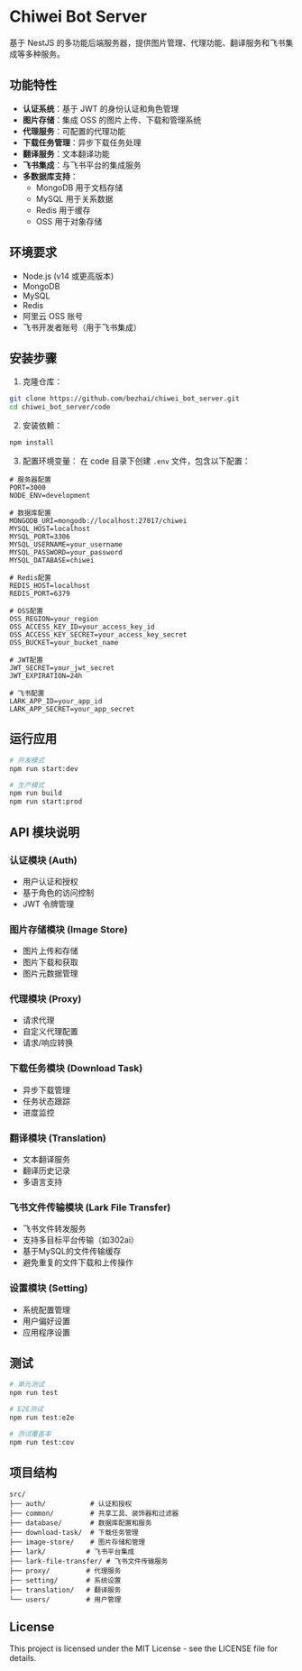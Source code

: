 # Chiwei Bot Server

基于 NestJS 的多功能后端服务器，提供图片管理、代理功能、翻译服务和飞书集成等多种服务。

## 功能特性

- **认证系统**：基于 JWT 的身份认证和角色管理
- **图片存储**：集成 OSS 的图片上传、下载和管理系统
- **代理服务**：可配置的代理功能
- **下载任务管理**：异步下载任务处理
- **翻译服务**：文本翻译功能
- **飞书集成**：与飞书平台的集成服务
- **多数据库支持**：
  - MongoDB 用于文档存储
  - MySQL 用于关系数据
  - Redis 用于缓存
  - OSS 用于对象存储

## 环境要求

- Node.js (v14 或更高版本)
- MongoDB
- MySQL
- Redis
- 阿里云 OSS 账号
- 飞书开发者账号（用于飞书集成）

## 安装步骤

1. 克隆仓库：

```bash
git clone https://github.com/bezhai/chiwei_bot_server.git
cd chiwei_bot_server/code
```

2. 安装依赖：

```bash
npm install
```

3. 配置环境变量：
在 code 目录下创建 `.env` 文件，包含以下配置：

```env
# 服务器配置
PORT=3000
NODE_ENV=development

# 数据库配置
MONGODB_URI=mongodb://localhost:27017/chiwei
MYSQL_HOST=localhost
MYSQL_PORT=3306
MYSQL_USERNAME=your_username
MYSQL_PASSWORD=your_password
MYSQL_DATABASE=chiwei

# Redis配置
REDIS_HOST=localhost
REDIS_PORT=6379

# OSS配置
OSS_REGION=your_region
OSS_ACCESS_KEY_ID=your_access_key_id
OSS_ACCESS_KEY_SECRET=your_access_key_secret
OSS_BUCKET=your_bucket_name

# JWT配置
JWT_SECRET=your_jwt_secret
JWT_EXPIRATION=24h

# 飞书配置
LARK_APP_ID=your_app_id
LARK_APP_SECRET=your_app_secret
```

## 运行应用

```bash
# 开发模式
npm run start:dev

# 生产模式
npm run build
npm run start:prod
```

## API 模块说明

### 认证模块 (Auth)

- 用户认证和授权
- 基于角色的访问控制
- JWT 令牌管理

### 图片存储模块 (Image Store)

- 图片上传和存储
- 图片下载和获取
- 图片元数据管理

### 代理模块 (Proxy)

- 请求代理
- 自定义代理配置
- 请求/响应转换

### 下载任务模块 (Download Task)

- 异步下载管理
- 任务状态跟踪
- 进度监控

### 翻译模块 (Translation)

- 文本翻译服务
- 翻译历史记录
- 多语言支持

### 飞书文件传输模块 (Lark File Transfer)

- 飞书文件转发服务
- 支持多目标平台传输（如302ai）
- 基于MySQL的文件传输缓存
- 避免重复的文件下载和上传操作

### 设置模块 (Setting)

- 系统配置管理
- 用户偏好设置
- 应用程序设置

## 测试

```bash
# 单元测试
npm run test

# E2E测试
npm run test:e2e

# 测试覆盖率
npm run test:cov
```

## 项目结构

```
src/
├── auth/           # 认证和授权
├── common/         # 共享工具、装饰器和过滤器
├── database/       # 数据库配置和服务
├── download-task/  # 下载任务管理
├── image-store/    # 图片存储和管理
├── lark/          # 飞书平台集成
├── lark-file-transfer/ # 飞书文件传输服务
├── proxy/         # 代理服务
├── setting/       # 系统设置
├── translation/   # 翻译服务
└── users/         # 用户管理
```

## License

This project is licensed under the MIT License - see the LICENSE file for details.
